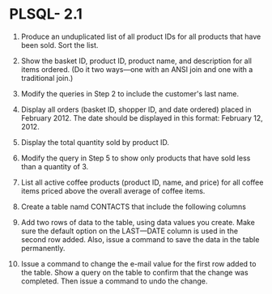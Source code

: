 # PLSQL- 2.1
1.	Produce an unduplicated list of all product IDs for all products that have been sold. Sort the list.
2.	Show the basket ID, product ID, product name, and description for all items ordered. (Do it two ways—one with an ANSI join and one with a traditional join.)
3.	Modify the queries in Step 2 to include the customer's last name.
4.	Display all orders (basket ID, shopper ID, and date ordered) placed in February 2012. The date should be displayed in this format: February 12, 2012.
5.	Display the total quantity sold by product ID.
6.	Modify the query in Step 5 to show only products that have sold less than a quantity of 3.
7.	List all active coffee products (product ID, name, and price) for all coffee items priced above the overall average of coffee items.

8.  Create a table namd CONTACTS that include the following columns



9.	Add two rows of data to the table, using data values you create. Make sure the default option on the LAST—DATE column is used in the second row added. Also, issue a command to save the data in the table permanently.
10.	Issue a command to change the e-mail value for the first row added to the table. Show a query on the table to confirm that the change was completed. Then issue a command to undo the change.

